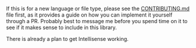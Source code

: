 If this is for a new language or file type, please see the [CONTRIBUTING.md](https://github.com/alexgagnon/ttls/CONTRIBUTING.md) file first, as it provides a guide on how you can implement it yourself through a PR. Probably best to message me before you spend time on it to see if it makes sense to include in this library.

There is already a plan to get Intellisense working.